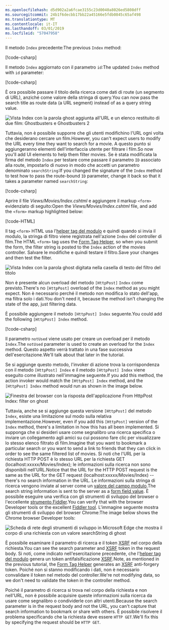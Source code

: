 ```yaml
---
ms.openlocfilehash: d5d902a2a6fcae3155c23d0040a8026ed5808dff
ms.sourcegitcommit: 24b1f6decbb17bb22a45166e5fdb0845c65af498
ms.translationtype: MT
ms.contentlocale: it-IT
ms.lasthandoff: 03/01/2019
ms.locfileid: "57047958"
---
```

<!--
[!code-html[](~/tutorials/first-mvc-app/start-mvc/sample/MvcMovie/Views/Shared/_Layout.cshtml?highlight=7,31)]


[!code-csharp[](~/tutorials/first-mvc-app/start-mvc/sample/MvcMovie/Controllers/MoviesController.cs?name=snippet_1stSearch)]

[!code-csharp[](~/tutorials/first-mvc-app/start-mvc/sample/MvcMovie/Controllers/MoviesController.cs?name=snippet_SearchNull)]

![Index view](~/tutorials/first-mvc-app/search/_static/ghost.png)


[!code-csharp[](~/tutorials/first-mvc-app/start-mvc/sample/MvcMovie/Startup.cs?highlight=5&name=snippet_1)]

--> 

<span data-ttu-id="a0ef9-101">Il metodo `Index` precedente:</span><span class="sxs-lookup"><span data-stu-id="a0ef9-101">The previous `Index` method:</span></span>

[!code-csharp[](~/tutorials/first-mvc-app/start-mvc/sample/MvcMovie/Controllers/MoviesController.cs?highlight=1,8&name=snippet_1stSearch)]

<span data-ttu-id="a0ef9-102">Il metodo `Index` aggiornato con il parametro `id`:</span><span class="sxs-lookup"><span data-stu-id="a0ef9-102">The updated `Index` method with `id` parameter:</span></span>

[!code-csharp[](~/tutorials/first-mvc-app/start-mvc/sample/MvcMovie/Controllers/MoviesController.cs?highlight=1,8&name=snippet_SearchID)]

<span data-ttu-id="a0ef9-103">È ora possibile passare il titolo della ricerca come dati di route (un segmento di URL), anziché come valore della stringa di query.</span><span class="sxs-lookup"><span data-stu-id="a0ef9-103">You can now pass the search title as route data (a URL segment) instead of as a query string value.</span></span>

![Vista Index con la parola ghost aggiunta all'URL e un elenco restituito di due film: Ghostbusters e Ghostbusters 2](~/tutorials/first-mvc-app/search/_static/g2.png)

<span data-ttu-id="a0ef9-105">Tuttavia, non è possibile supporre che gli utenti modifichino l'URL ogni volta che desiderano cercare un film.</span><span class="sxs-lookup"><span data-stu-id="a0ef9-105">However, you can't expect users to modify the URL every time they want to search for a movie.</span></span> <span data-ttu-id="a0ef9-106">A questo punto si aggiungeranno elementi dell'interfaccia utente per filtrare i film.</span><span class="sxs-lookup"><span data-stu-id="a0ef9-106">So now you'll add UI elements to help them filter movies.</span></span> <span data-ttu-id="a0ef9-107">Se è stata modificata la firma del metodo `Index` per testare come passare il parametro `ID` associato alla route, impostarlo di nuovo in modo che accetti un parametro denominato `searchString`:</span><span class="sxs-lookup"><span data-stu-id="a0ef9-107">If you changed the signature of the `Index` method to test how to pass the route-bound `ID` parameter, change it back so that it takes a parameter named `searchString`:</span></span>

[!code-csharp[](~/tutorials/first-mvc-app/start-mvc/sample/MvcMovie/Controllers/MoviesController.cs?highlight=1&name=snippet_1stSearch)]

<span data-ttu-id="a0ef9-108">Aprire il file *Views/Movies/Index.cshtml* e aggiungere il markup `<form>` evidenziato di seguito:</span><span class="sxs-lookup"><span data-stu-id="a0ef9-108">Open the *Views/Movies/Index.cshtml* file, and add the `<form>` markup highlighted below:</span></span>

[!code-HTML[](~/tutorials/first-mvc-app/start-mvc/sample/MvcMovie/Views/Movies/IndexForm1.cshtml?highlight=10-16&range=4-21)]

<span data-ttu-id="a0ef9-109">Il tag `<form>` HTML usa l'[helper tag del modulo](xref:mvc/views/working-with-forms) e quindi quando si invia il modulo, la stringa di filtro viene registrata nell'azione `Index` del controller di film.</span><span class="sxs-lookup"><span data-stu-id="a0ef9-109">The HTML `<form>` tag uses the [Form Tag Helper](xref:mvc/views/working-with-forms), so when you submit the form, the filter string is posted to the `Index` action of the movies controller.</span></span> <span data-ttu-id="a0ef9-110">Salvare le modifiche e quindi testare il filtro.</span><span class="sxs-lookup"><span data-stu-id="a0ef9-110">Save your changes and then test the filter.</span></span>

![Vista Index con la parola ghost digitata nella casella di testo del filtro del titolo](~/tutorials/first-mvc-app/search/_static/filter.png)

<span data-ttu-id="a0ef9-112">Non è presente alcun overload del metodo `[HttpPost]` `Index` come previsto.</span><span class="sxs-lookup"><span data-stu-id="a0ef9-112">There's no `[HttpPost]` overload of the `Index` method as you might expect.</span></span> <span data-ttu-id="a0ef9-113">Non è necessario perché il metodo non modifica lo stato dell'app, ma filtra solo i dati.</span><span class="sxs-lookup"><span data-stu-id="a0ef9-113">You don't need it, because the method isn't changing the state of the app, just filtering data.</span></span>

<span data-ttu-id="a0ef9-114">È possibile aggiungere il metodo `[HttpPost] Index` seguente.</span><span class="sxs-lookup"><span data-stu-id="a0ef9-114">You could add the following `[HttpPost] Index` method.</span></span>

[!code-csharp[](~/tutorials/first-mvc-app/start-mvc/sample/MvcMovie/Controllers/MoviesController.cs?highlight=1&name=snippet_SearchPost)]

<span data-ttu-id="a0ef9-115">Il parametro `notUsed` viene usato per creare un overload per il metodo `Index`.</span><span class="sxs-lookup"><span data-stu-id="a0ef9-115">The `notUsed` parameter is used to create an overload for the `Index` method.</span></span> <span data-ttu-id="a0ef9-116">Questo aspetto verrà trattato in una fase successiva dell'esercitazione.</span><span class="sxs-lookup"><span data-stu-id="a0ef9-116">We'll talk about that later in the tutorial.</span></span>

<span data-ttu-id="a0ef9-117">Se si aggiunge questo metodo, l'invoker di azione trova la corrispondenza con il metodo `[HttpPost] Index` e il metodo `[HttpPost] Index` viene eseguito come illustrato nell'immagine seguente.</span><span class="sxs-lookup"><span data-stu-id="a0ef9-117">If you add this method, the action invoker would match the `[HttpPost] Index` method, and the `[HttpPost] Index` method would run as shown in the image below.</span></span>

![Finestra del browser con la risposta dell'applicazione From HttpPost Index: filter on ghost](~/tutorials/first-mvc-app/search/_static/fo.png)

<span data-ttu-id="a0ef9-119">Tuttavia, anche se si aggiunge questa versione `[HttpPost]` del metodo `Index`, esiste una limitazione sul modo sulla relativa implementazione.</span><span class="sxs-lookup"><span data-stu-id="a0ef9-119">However, even if you add this `[HttpPost]` version of the `Index` method, there's a limitation in how this has all been implemented.</span></span> <span data-ttu-id="a0ef9-120">Si supponga che si desideri usare come segnalibro una ricerca specifica o inviare un collegamento agli amici su cui possono fare clic per visualizzare lo stesso elenco filtrato di film.</span><span class="sxs-lookup"><span data-stu-id="a0ef9-120">Imagine that you want to bookmark a particular search or you want to send a link to friends that they can click in order to see the same filtered list of movies.</span></span> <span data-ttu-id="a0ef9-121">Si noti che l'URL per la richiesta HTTP POST è lo stesso URL per la richiesta GET (localhost:xxxxx/Movies/Index); le informazioni sulla ricerca non sono disponibili nell'URL.</span><span class="sxs-lookup"><span data-stu-id="a0ef9-121">Notice that the URL for the HTTP POST request is the same as the URL for the GET request (localhost:xxxxx/Movies/Index) -- there's no search information in the URL.</span></span> <span data-ttu-id="a0ef9-122">Le informazioni sulla stringa di ricerca vengono inviate al server come un [valore del campo modulo](https://developer.mozilla.org/docs/Learn/HTML/Forms/Sending_and_retrieving_form_data).</span><span class="sxs-lookup"><span data-stu-id="a0ef9-122">The search string information is sent to the server as a [form field value](https://developer.mozilla.org/docs/Learn/HTML/Forms/Sending_and_retrieving_form_data).</span></span> <span data-ttu-id="a0ef9-123">È possibile eseguire una verifica con gli strumenti di sviluppo del browser o l'eccellente [strumento Fiddler](http://www.telerik.com/fiddler).</span><span class="sxs-lookup"><span data-stu-id="a0ef9-123">You can verify that with the browser Developer tools or the excellent [Fiddler tool](http://www.telerik.com/fiddler).</span></span> <span data-ttu-id="a0ef9-124">L'immagine seguente mostra gli strumenti di sviluppo del browser Chrome:</span><span class="sxs-lookup"><span data-stu-id="a0ef9-124">The image below shows the Chrome browser Developer tools:</span></span>

![Scheda di rete degli strumenti di sviluppo in Microsoft Edge che mostra il corpo di una richiesta con un valore searchString di ghost](~/tutorials/first-mvc-app/search/_static/f12_rb.png)

<span data-ttu-id="a0ef9-126">È possibile esaminare il parametro di ricerca e il token [XSRF](xref:security/anti-request-forgery) nel corpo della richiesta.</span><span class="sxs-lookup"><span data-stu-id="a0ef9-126">You can see the search parameter and [XSRF](xref:security/anti-request-forgery) token in the request body.</span></span> <span data-ttu-id="a0ef9-127">Si noti, come indicato nell'esercitazione precedente, che l'[helper tag del modulo](xref:mvc/views/working-with-forms) genera un token antifalsificazione [XSRF](xref:security/anti-request-forgery).</span><span class="sxs-lookup"><span data-stu-id="a0ef9-127">Note, as mentioned in the previous tutorial, the [Form Tag Helper](xref:mvc/views/working-with-forms) generates an [XSRF](xref:security/anti-request-forgery) anti-forgery token.</span></span> <span data-ttu-id="a0ef9-128">Poiché non si stanno modificando i dati, non è necessario convalidare il token nel metodo del controller.</span><span class="sxs-lookup"><span data-stu-id="a0ef9-128">We're not modifying data, so we don't need to validate the token in the controller method.</span></span>

<span data-ttu-id="a0ef9-129">Poiché il parametro di ricerca si trova nel corpo della richiesta e non nell'URL, non è possibile acquisire queste informazioni sulla ricerca da usare come segnalibro o condividerle con altri utenti.</span><span class="sxs-lookup"><span data-stu-id="a0ef9-129">Because the search parameter is in the request body and not the URL, you can't capture that search information to bookmark or share with others.</span></span> <span data-ttu-id="a0ef9-130">È possibile risolvere il problema specificando che la richiesta deve essere `HTTP GET`.</span><span class="sxs-lookup"><span data-stu-id="a0ef9-130">We'll fix this by specifying the request should be `HTTP GET`.</span></span>
